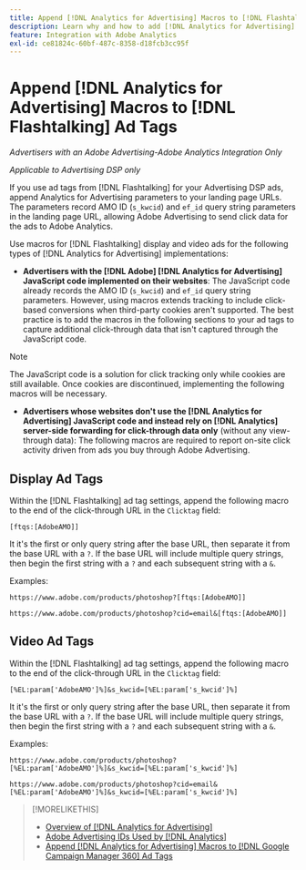 ```yaml
---
title: Append [!DNL Analytics for Advertising] Macros to [!DNL Flashtalking] Ad Tags
description: Learn why and how to add [!DNL Analytics for Advertising] macros to your [!DNL Flashtalking] ad tags
feature: Integration with Adobe Analytics
exl-id: ce81824c-60bf-487c-8358-d18fcb3cc95f
---
```

# Append [!DNL Analytics for Advertising] Macros to [!DNL Flashtalking] Ad Tags

*Advertisers with an Adobe Advertising-Adobe Analytics Integration Only*

*Applicable to Advertising DSP only*

If you use ad tags from [!DNL Flashtalking] for your Advertising DSP ads, append Analytics for Advertising parameters to your landing page URLs. The parameters record AMO ID (`s_kwcid`) and `ef_id` query string parameters in the landing page URL, allowing Adobe Advertising to send click data for the ads to Adobe Analytics.

Use macros for [!DNL Flashtalking] display and video ads for the following types of [!DNL Analytics for Advertising] implementations:

* **Advertisers with the [!DNL Adobe] [!DNL Analytics for Advertising] JavaScript code implemented on their websites**: The JavaScript code already records the AMO ID (`s_kwcid`) and `ef_id` query string parameters. However, using macros extends tracking to include click-based conversions when third-party cookies aren't supported. The best practice is to add the macros in the following sections to your ad tags to capture additional click-through data that isn't captured through the JavaScript code.

>[!NOTE]
>
>The JavaScript code is a solution for click tracking only while cookies are still available. Once cookies are discontinued, implementing the following macros will be necessary.

* **Advertisers whose websites don't use the [!DNL Analytics for Advertising] JavaScript code and instead rely on [!DNL Analytics] server-side forwarding for click-through data only** (without any view-through data): The following macros are required to report on-site click activity driven from ads you buy through Adobe Advertising.

## Display Ad Tags

Within the [!DNL Flashtalking] ad tag settings, append the following macro to the end of the click-through URL in the `Clicktag` field:

```
[ftqs:[AdobeAMO]]
```

It it's the first or only query string after the base URL, then separate it from the base URL with a `?`. If the base URL will include multiple query strings, then begin the first string with a `?` and each subsequent string with a `&`.

Examples:
  
`https://www.adobe.com/products/photoshop?[ftqs:[AdobeAMO]]`

`https://www.adobe.com/products/photoshop?cid=email&[ftqs:[AdobeAMO]]`

## Video Ad Tags

Within the [!DNL Flashtalking] ad tag settings, append the following macro to the end of the click-through URL in the `Clicktag` field:

```
[%EL:param['AdobeAMO']%]&s_kwcid=[%EL:param['s_kwcid']%]
```

It it's the first or only query string after the base URL, then separate it from the base URL with a `?`. If the base URL will include multiple query strings, then begin the first string with a `?` and each subsequent string with a `&`.

Examples:

`https://www.adobe.com/products/photoshop?[%EL:param['AdobeAMO']%]&s_kwcid=[%EL:param['s_kwcid']%]`

`https://www.adobe.com/products/photoshop?cid=email&[%EL:param['AdobeAMO']%]&s_kwcid=[%EL:param['s_kwcid']%]`

>[!MORELIKETHIS]
>
>* [Overview of [!DNL Analytics for Advertising]](overview.md)
>* [Adobe Advertising IDs Used by [!DNL Analytics]](/help/integrations/analytics/ids.md)
>* [Append [!DNL Analytics for Advertising] Macros to [!DNL Google Campaign Manager 360] Ad Tags](/help/integrations/analytics/macros-google-campaign-manager.md)


